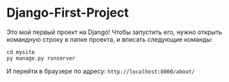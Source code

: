 # Django-First-Project
 Это мой первый проект на Django!
 Чтобы запустить его, нужно открыть командную строку в папке проекта, и вписать следующие команды:<br>
```
cd mysite
py manage.py runserver
```
И перейти в браузере по адресу: `http://localhost:8000/about/`